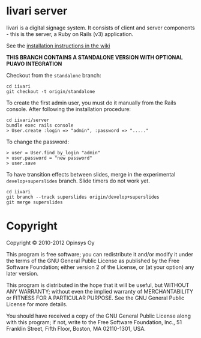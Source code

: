 Iivari server
=============

Iivari is a digital signage system. It consists of client and server
components - this is the server, a Ruby on Rails (v3) application.

See the [installation instructions in the wiki](/opinsys/iivari/wiki/Server-installation-instructions)

**THIS BRANCH CONTAINS A STANDALONE VERSION WITH OPTIONAL PUAVO INTEGRATION**

Checkout from the `standalone` branch:

    cd iivari
    git checkout -t origin/standalone

To create the first admin user, you must do it manually from
the Rails console. After following the installation procedure:

    cd iivari/server
    bundle exec rails console
    > User.create :login => "admin", :password => "....."

To change the password:

    > user = User.find_by_login "admin"
    > user.password = "new password"
    > user.save

To have transition effects between slides, merge in the experimental `develop+superslides` branch. Slide timers do not work yet.

    cd iivari
    git branch --track superslides origin/develop+superslides
    git merge superslides


Copyright
=========

Copyright © 2010-2012 Opinsys Oy

This program is free software; you can redistribute it and/or modify it
under the terms of the GNU General Public License as published by the
Free Software Foundation; either version 2 of the License, or (at your
option) any later version.

This program is distributed in the hope that it will be useful, but
WITHOUT ANY WARRANTY; without even the implied warranty of
MERCHANTABILITY or FITNESS FOR A PARTICULAR PURPOSE. See the GNU General
Public License for more details.

You should have received a copy of the GNU General Public License along
with this program; if not, write to the Free Software Foundation, Inc.,
51 Franklin Street, Fifth Floor, Boston, MA 02110-1301, USA.

